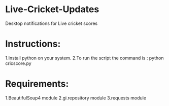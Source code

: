 # Live-Cricket-Updates
Desktop notifications for Live cricket scores

# Instructions:
1.Install python on your system.
2.To run the script the command is : python cricscore.py

# Requirements:
1.BeautifulSoup4 module
2.gi.repository module
3.requests module
  
